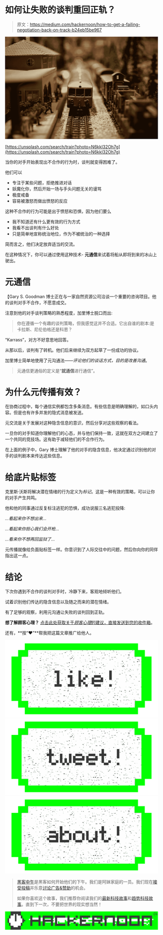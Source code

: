 # 如何让失败的谈判重回正轨？

> 原文：<https://medium.com/hackernoon/how-to-get-a-failing-negotiation-back-on-track-b24eb15be967>

![](img/66f347ef7611705304ea28007ad05efc.png)

[https://unsplash.com/search/train?photo=N6kkI32Oh7g](https://unsplash.com/search/train?photo=N6kkI32Oh7g)

当你的对手开始表现出不合作的行为时，谈判就变得困难了。

他们可以

*   专注于某些问题，拒绝推进对话
*   妖魔化你，然后开始一场与手头问题无关的谩骂
*   极度戒备
*   容易被激怒而做出愤怒的反应

这种不合作的行为可能是出于愤怒和恐惧，因为他们要么

*   我不知道还有什么更有效的行为方式
*   我看不出谈判有什么好处
*   只是简单地宣称统治地位，作为不被统治的一种选择

简而言之，他们决定放弃适当的交流。

在这种情况下，你可以通过使用这种技术- **元通信**来试着将船从即将到来的冰山上驶出。

# 元通信

【Gary S. Goodman 博士正在与一家自然资源公司洽谈一个重要的咨询项目。他的谈判对手不合作，不愿意成交。

注意到他的对手谈判策略的熟悉程度，加里博士脱口而出:

> 你在遵循一个有趣的谈判策略，但我感觉这并不合适。它出自谁的剧本:是卡拉斯、尼伦伯格还是科恩？

“Karrass”，对方不好意思地回答。

从那以后，谈判有了转机。他们后来继续为双方起草了一份成功的协议。

加里博士简单地使用了元沟通法——*评论他们的谈话方式，目的是改善沟通*。

> 元通信更通俗的定义是“**就通信**进行通信”。

# 为什么元传播有效？

在协商过程中，每个通信实例都包含多条消息。有些信息是明确理解的，如口头内容。但是也有许多并发的隐式消息被发送。

元交流是关于发展对这种隐含信息的意识，然后分享对这些观察的看法。

一旦你的对手知道你理解他们的心态，并与他们保持一致，这就在双方之间建立了一个共同的竞技场。这有助于减轻他们的不合作行为。

在上面的例子中，Gary 博士理解了他的对手的隐含信息，他决定通过识别他的对手的谈判剧本来传达这些信息。

# 给底片贴标签

克里斯·沃斯将解决潜在情绪的行为定义为*标记*。这是一种有效的策略，可以让你的对手产生共鸣。

他和他的同事通过反复标注逃犯的恐惧，成功说服三名逃犯投降:

*...看起来你不想出来…*

*…看起来你担心我们会开枪…*

*…看来你不想再回监狱了…*

元传播就像给负面贴标签一样。你意识到了人际交往中的问题，然后你向你的同伴指出这一点。

# 结论

下次你遇到不合作的谈判对手时，冷静下来，客观地倾听他们。

试着识别他们传达的隐含信息以及随之而来的潜在情绪。

有了足够的观察，利用元沟通让失败的谈判回到正轨。

**想了解顾客心理？** [点击此处获取关于*顾客心理*的建议，直接发送到您的收件箱](http://www.getcueapp.com/subscribe.html?utm_source=medium&utm_medium=article&utm_campaign=medium)。

还有，**按“♥︎”**帮我把这篇文章推广给他人。

[![](img/50ef4044ecd4e250b5d50f368b775d38.png)](http://bit.ly/HackernoonFB)[![](img/979d9a46439d5aebbdcdca574e21dc81.png)](https://goo.gl/k7XYbx)[![](img/2930ba6bd2c12218fdbbf7e02c8746ff.png)](https://goo.gl/4ofytp)

> [黑客中午](http://bit.ly/Hackernoon)是黑客如何开始他们的下午。我们是阿妹家庭的一员。我们现在[接受投稿](http://bit.ly/hackernoonsubmission)并乐意[讨论广告&赞助](mailto:partners@amipublications.com)的机会。
> 
> 如果你喜欢这个故事，我们推荐你阅读我们的[最新科技故事](http://bit.ly/hackernoonlatestt)和[趋势科技故事](https://hackernoon.com/trending)。直到下一次，不要把世界的现实想当然！

[![](img/be0ca55ba73a573dce11effb2ee80d56.png)](https://goo.gl/Ahtev1)